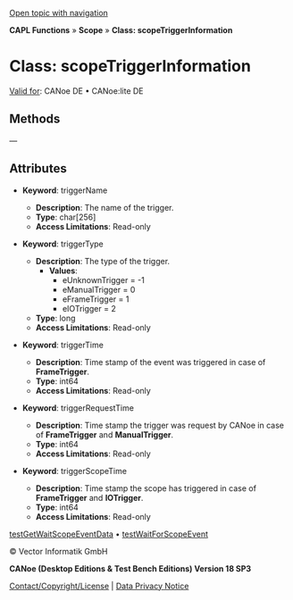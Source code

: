 [Open topic with navigation](../../../../../CANoeDEFamily.htm#Topics/CAPLFunctions/Scope/Classes/CAPLfunctionsScopeTriggerInformation.md)

**CAPL Functions** » **Scope** » **Class: scopeTriggerInformation**

# Class: scopeTriggerInformation

[Valid for](../../../Shared/FeatureAvailability.md): CANoe DE • CANoe:lite DE

## Methods

—

## Attributes

- **Keyword**: triggerName
  - **Description**: The name of the trigger.
  - **Type**: char[256]
  - **Access Limitations**: Read-only

- **Keyword**: triggerType
  - **Description**: The type of the trigger.
    - **Values**:
      - eUnknownTrigger = -1
      - eManualTrigger = 0
      - eFrameTrigger = 1
      - eIOTrigger = 2
  - **Type**: long
  - **Access Limitations**: Read-only

- **Keyword**: triggerTime
  - **Description**: Time stamp of the event was triggered in case of **FrameTrigger**.
  - **Type**: int64
  - **Access Limitations**: Read-only

- **Keyword**: triggerRequestTime
  - **Description**: Time stamp the trigger was request by CANoe in case of **FrameTrigger** and **ManualTrigger**.
  - **Type**: int64
  - **Access Limitations**: Read-only

- **Keyword**: triggerScopeTime
  - **Description**: Time stamp the scope has triggered in case of **FrameTrigger** and **IOTrigger**.
  - **Type**: int64
  - **Access Limitations**: Read-only

[testGetWaitScopeEventData](../../Test/Functions/CAPLfunctionTestGetWaitScopeEventData.md) • [testWaitForScopeEvent](../../Test/Functions/CAPLfunctionTestWaitForScopeEvent.md)

© Vector Informatik GmbH

**CANoe (Desktop Editions & Test Bench Editions) Version 18 SP3**

[Contact/Copyright/License](../../../Shared/ContactCopyrightLicense.md) | [Data Privacy Notice](https://www.vector.com/int/en/company/get-info/privacy-policy/)
